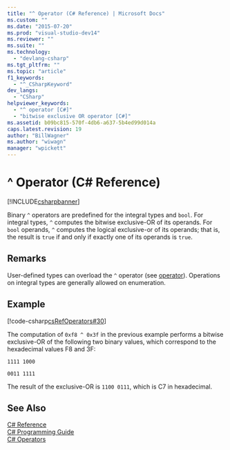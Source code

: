 ```yaml
---
title: "^ Operator (C# Reference) | Microsoft Docs"
ms.custom: ""
ms.date: "2015-07-20"
ms.prod: "visual-studio-dev14"
ms.reviewer: ""
ms.suite: ""
ms.technology: 
  - "devlang-csharp"
ms.tgt_pltfrm: ""
ms.topic: "article"
f1_keywords: 
  - "^_CSharpKeyword"
dev_langs: 
  - "CSharp"
helpviewer_keywords: 
  - "^ operator [C#]"
  - "bitwise exclusive OR operator [C#]"
ms.assetid: b09bc815-570f-4db6-a637-5b4ed99d014a
caps.latest.revision: 19
author: "BillWagner"
ms.author: "wiwagn"
manager: "wpickett"
---
```

# ^ Operator (C# Reference)
[!INCLUDE[csharpbanner](../../../includes/csharpbanner.md)]

Binary `^` operators are predefined for the integral types and `bool`. For integral types, `^` computes the bitwise exclusive-OR of its operands. For `bool` operands, `^` computes the logical exclusive-or of its operands; that is, the result is `true` if and only if exactly one of its operands is `true`.  
  
## Remarks  
 User-defined types can overload the `^` operator (see [operator](../../../csharp/language-reference/keywords/operator-csharp-reference.md)). Operations on integral types are generally allowed on enumeration.  
  
## Example  
 [!code-csharp[csRefOperators#30](../../../snippets/csharp/VS_Snippets_VBCSharp/csrefOperators/CS/csrefOperators.cs#30)]  
  
 The computation of `0xf8 ^ 0x3f` in the previous example performs a bitwise exclusive-OR of the following two binary values, which correspond to the hexadecimal values F8 and 3F:  
  
 `1111 1000`  
  
 `0011 1111`  
  
 The result of the exclusive-OR is `1100 0111`, which is C7 in hexadecimal.  
  
## See Also  
 [C# Reference](../../../csharp/language-reference/index.md)   
 [C# Programming Guide](../../../csharp/programming-guide/index.md)   
 [C# Operators](../../../csharp/language-reference/operators/index.md)